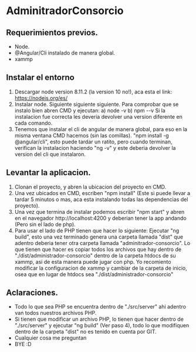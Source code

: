 # AdminitradorConsorcio

## Requerimientos previos.

* Node.
* @Angular/Cli instalado de manera global.
* xammp

## Instalar el entorno
1) Descargar node version 8.11.2 (la version 10 no!), aca esta el link: https://nodejs.org/es/
2) Instalar node. Siguiente siguiente siguiente. Para comprobar que se instalo bien abren CMD y ejecutan: 
    a) node -v
    b) npm --v
   Si la instalacion fue correcta les deveria devolver una version diferente en cada comando.
4) Tenemos que instalar el cli de angular de manera global, para eso en la misma ventana CMD hacemos (sin las comillas). "npm install -g @angular/cli", esto puede tardar un ratito, pero cuando terminan, verifican la instalacion haciendo "ng -v" y este deberia devolver la version del cli que instalaron.

## Levantar la aplicacion.
1) Clonan el proyecto, y abren la ubicacion del proyecto en CMD. 
2) Una vez ubicados en CMD, escriben "npm install" (Este si puede llevar a tardar 5 minutos o mas, aca esta instalando todas las dependencias del proyecto).
3) Una vez que termina de instalar podemos escribir "npm start" y abren en el navegador http://localhost:4200 y deberian tener la app andando (Pero sin el lado de php).
4) Para usar el lado de PHP tienen que hacer lo siguiente: Ejecutar "ng build", esto una vez terminado genera una carpeta llamada "dist" que adentro deberia tener otra carpeta llamada "adminitrador-consorcio". Lo que tienen que hacer es copiar todos los archivos que hay dentro de "./dist/administrador-consorcio" dentro de la carpeta htdocs de su xammp, asi de esta manera puede jugar con php. Yo recomiento modificar la configuracion de xammp y cambiar de la carpeta de inicio, osea que en lugar de htdocs sea "./dist/administrador-consorcio"

## Aclaraciones.
- Todo lo que sea PHP se encuentra dentro de "./src/server" ahi adentro van todos nuestros archivos PHP.
- Si tienen que modificar un archivo PHP, lo tienen que hacer dentro de "./src/server" y ejecutar "ng build" (Ver paso 4), todo lo que modifiquen dentro de la carpeta "dist" no es tenido en cuenta por GIT.
- Cualquier cosa me preguntan 
- BYE :D